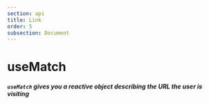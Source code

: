 ```yaml
---
section: api
title: Link
order: 5
subsection: Document
---
```


# useMatch

##### `useMatch` gives you a reactive object describing the URL the user is visiting
